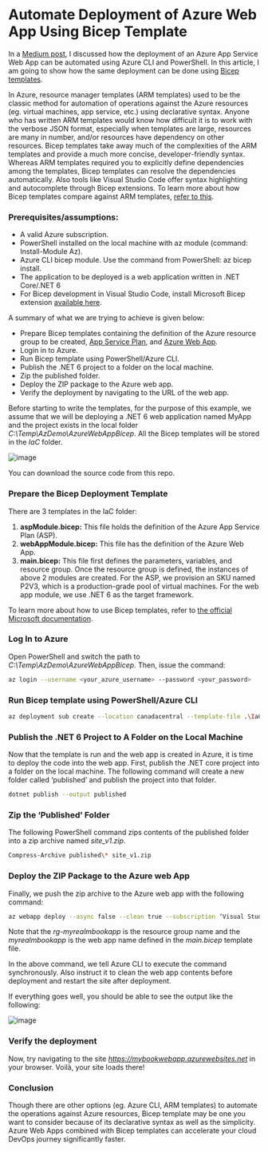 # Automate Deployment of Azure Web App Using Bicep Template
In a [Medium post](https://medium.com/@nejimon.raveendran/automate-deployment-of-azure-web-apps-using-azure-cli-and-powershell-adbcaa06e236), I discussed how the deployment of an Azure App Service Web App can be automated using Azure CLI and PowerShell. In this article, I am going to show how the same deployment can be done using [Bicep templates](https://docs.microsoft.com/en-us/azure/azure-resource-manager/bicep/overview?tabs=bicep).

In Azure, resource manager templates (ARM templates) used to be the classic method for automation of operations against the Azure resources (eg. virtual machines, app service, etc.) using declarative syntax. Anyone who has written ARM templates would know how difficult it is to work with the verbose JSON format, especially when templates are large, resources are many in number, and/or resources have dependency on other resources. Bicep templates take away much of the complexities of the ARM templates and provide a much more concise, developer-friendly syntax. Whereas ARM templates required you to explicitly define dependencies among the templates, Bicep templates can resolve the dependencies automatically. Also tools like Visual Studio Code offer syntax highlighting and autocomplete through Bicep extensions. To learn more about how Bicep templates compare against ARM templates, [refer to this](https://docs.microsoft.com/en-us/azure/azure-resource-manager/bicep/compare-template-syntax).

### Prerequisites/assumptions:
- A valid Azure subscription.
- PowerShell installed on the local machine with az module (command: Install-Module Az).
- Azure CLI bicep module. Use the command from PowerShell: az bicep install.
- The application to be deployed is a web application written in .NET Core/.NET 6
- For Bicep development in Visual Studio Code, install Microsoft Bicep extension [available here](https://marketplace.visualstudio.com/items?itemName=ms-azuretools.vscode-bicep).

A summary of what we are trying to achieve is given below:

- Prepare Bicep templates containing the definition of the Azure resource group to be created, [App Service Plan](https://docs.microsoft.com/en-us/azure/app-service/overview-hosting-plans), and [Azure Web App](https://docs.microsoft.com/en-us/azure/app-service/overview).
- Login in to Azure.
- Run Bicep template using PowerShell/Azure CLI.
- Publish the .NET 6 project to a folder on the local machine.
- Zip the published folder.
- Deploy the ZIP package to the Azure web app.
- Verify the deployment by navigating to the URL of the web app.

Before starting to write the templates, for the purpose of this example, we assume that we will be deploying a .NET 6 web application named MyApp and the project exists in the local folder *C:\Temp\AzDemo\AzureWebAppBicep*. All the Bicep templates will be stored in the *IaC* folder.

![image](https://user-images.githubusercontent.com/68135957/224522229-6a98c6b3-088c-4c19-b8d8-7d471293d55c.png)

You can download the source code from this repo.

### Prepare the Bicep Deployment Template
There are 3 templates in the IaC folder:
1. **aspModule.bicep:** This file holds the definition of the Azure App Service Plan (ASP).
2. **webAppModule.bicep:** This file has the definition of the Azure Web App.
3. **main.bicep:** This file first defines the parameters, variables, and resource group. Once the resource group is defined, the instances of above 2 modules are created. For the ASP, we provision an SKU named P2V3, which is a production-grade pool of virtual machines. For the web app module, we use .NET 6 as the target framework.

To learn more about how to use Bicep templates, refer to [the official Microsoft documentation](https://docs.microsoft.com/en-us/azure/azure-resource-manager/bicep/).

### Log In to Azure
Open PowerShell and switch the path to *C:\Temp\AzDemo\AzureWebAppBicep*. Then, issue the command:

```bash
az login --username <your_azure_username> --password <your_password>
```

### Run Bicep template using PowerShell/Azure CLI

```bash
az deployment sub create --location canadacentral --template-file .\IaC main.bicep --parameters loc=canadacentral
```

### Publish the .NET 6 Project to A Folder on the Local Machine

Now that the template is run and the web app is created in Azure, it is time to deploy the code into the web app. First, publish the .NET core project into a folder on the local machine. The following command will create a new folder called ‘published’ and publish the project into that folder.

```bash
dotnet publish --output published
```

### Zip the ‘Published’ Folder

The following PowerShell command zips contents of the published folder into a zip archive named *site_v1.zip*.

```bash
Compress-Archive published\* site_v1.zip
```

### Deploy the ZIP Package to the Azure web App

Finally, we push the zip archive to the Azure web app with the following command:

```bash
az webapp deploy --async false --clean true --subscription ‘Visual Studio Enterprise’ --resource-group ‘rg-myrealmbookapp’ --name myrealmbookapp --restart true --src-path site_v1.zip
```

Note that the *rg-myrealmbookapp* is the resource group name and the *myrealmbookapp* is the web app name defined in the *main.bicep* template file.

In the above command, we tell Azure CLI to execute the command synchronously. Also instruct it to clean the web app contents before deployment and restart the site after deployment.

If everything goes well, you should be able to see the output like the following:

![image](https://user-images.githubusercontent.com/68135957/224522385-d91a06ab-2e37-4b10-a9bb-24aed5634104.png)

### Verify the deployment
Now, try navigating to the site *https://mybookwebapp.azurewebsites.net* in your browser. Voilà, your site loads there!

### Conclusion
Though there are other options (eg. Azure CLI, ARM templates) to automate the operations against Azure resources, Bicep template may be one you want to consider because of its declarative syntax as well as the simplicity. Azure Web Apps combined with Bicep templates can accelerate your cloud DevOps journey significantly faster.


